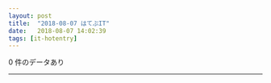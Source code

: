 ```yaml
---
layout: post
title:  "2018-08-07 はてぶIT"
date:   2018-08-07 14:02:39
tags: [it-hotentry]
---
```

0 件のデータあり

<hr>
